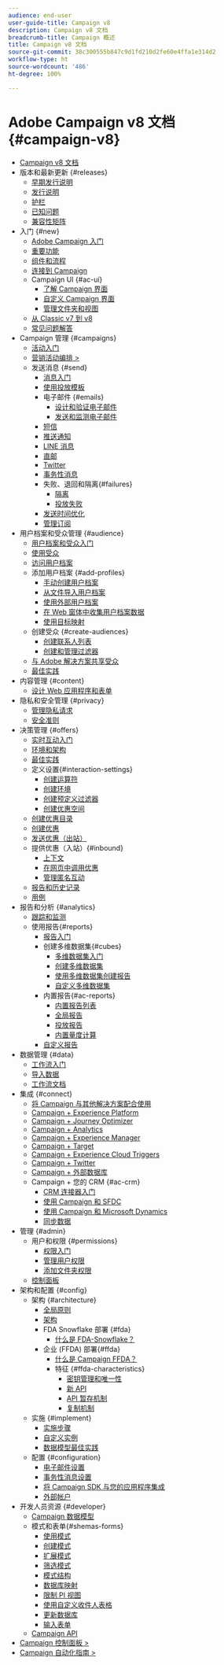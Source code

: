 ```yaml
---
audience: end-user
user-guide-title: Campaign v8
description: Campaign v8 文档
breadcrumb-title: Campaign 概述
title: Campaign v8 文档
source-git-commit: 38c300555b847c9d1fd210d2fe60e4ffa1e314d2
workflow-type: ht
source-wordcount: '486'
ht-degree: 100%

---
```



# Adobe Campaign v8 文档 {#campaign-v8}

+ [Campaign v8 文档](campaign-home.md)
+ 版本和最新更新 {#releases}
   + [早期发行说明](start/e-release-notes.md)
   + [发行说明](start/release-notes.md)
   + [护栏](start/ac-guardrails.md)
   + [已知问题](start/known-issues.md)
   + [兼容性矩阵](start/compatibility-matrix.md)
+ 入门 {#new}
   + [Adobe Campaign 入门](start/get-started.md)
   + [重要功能](start/whats-new.md)
   + [组件和流程](start/ac-components.md)
   + [连接到 Campaign](start/connect.md)
   + Campaign UI {#ac-ui}
      + [了解 Campaign 界面](start/campaign-ui.md)
      + [自定义 Campaign 界面](start/customize-ui.md)
      + [管理文件夹和视图](audiences/folders-and-views.md)
   + [从 Classic v7 到 v8](start/v7-to-v8.md)
   + [常见问题解答](start/campaign-faq.md)
+ Campaign 管理 {#campaigns}
   + [活动入门](start/campaigns.md)
   + [营销活动编排 >](https://experienceleague.adobe.com/docs/campaign/automation/campaign-orchestration/set-up-campaigns.html?lang=zh-Hans)
   + 发送消息 {#send}
      + [消息入门](start/create-message.md)
      + [使用投放模板](send/create-templates.md)
      + 电子邮件 {#emails}
         + [设计和验证电子邮件](send/email.md)
         + [发送和监测电子邮件](send/send.md)
      + [短信](send/sms.md)
      + [推送通知](send/push.md)
      + [LINE 消息](send/line.md)
      + [直邮](send/direct-mail.md)
      + [Twitter](send/twitter.md)
      + [事务性消息](send/transactional.md)
      + 失败、退回和隔离{#failures}
         + [隔离](send/quarantines.md)
         + [投放失败](send/delivery-failures.md)
      + [发送时间优化](send/predictive.md)
      + [管理订阅](start/subscriptions.md)
+ 用户档案和受众管理 {#audience}
   + [用户档案和受众入门](audiences/gs-audiences.md)
   + [使用受众](start/audiences.md)
   + [访问用户档案](audiences/view-profiles.md)
   + 添加用户档案 {#add-profiles}
      + [手动创建用户档案](audiences/create-profiles.md)
      + [从文件导入用户档案](audiences/import-profiles.md)
      + [使用外部用户档案](audiences/external-profiles.md)
      + [在 Web 窗体中收集用户档案数据](audiences/collect-profiles.md)
      + [使用目标映射](audiences/target-mappings.md)
   + 创建受众 {#create-audiences}
      + [创建联系人列表](audiences/create-audiences.md)
      + [创建和管理过滤器](audiences/create-filters.md)
   + [与 Adobe 解决方案共享受众](start/shared-audiences.md)
   + [最佳实践](audiences/audiences-best-practices.md)
+ 内容管理 {#content}
   + [设计 Web 应用程序和表单](dev/webapps.md)
+ 隐私和安全管理 {#privacy}
   + [管理隐私请求](start/privacy.md)
   + [安全准则](config/security.md)
+ 决策管理 {#offers}
   + [实时互动入门](interaction/interaction.md)
   + [环境和架构](interaction/interaction-architecture.md)
   + [最佳实践](interaction/interaction-best-practices.md)
   + 定义设置{#interaction-settings}
      + [创建运算符](interaction/interaction-operators.md)
      + [创建环境](interaction/interaction-env.md)
      + [创建预定义过滤器](interaction/interaction-predefined-filters.md)
      + [创建优惠空间](interaction/interaction-offer-spaces.md)
   + [创建优惠目录](interaction/interaction-offer-catalog.md)
   + [创建优惠](interaction/interaction-offer.md)
   + [发送优惠（出站）](interaction/interaction-send-offers.md)
   + 提供优惠（入站）{#inbound}
      + [上下文](interaction/interaction-present-offers.md)
      + [在网页中调用优惠](interaction/interaction-integration.md)
      + [管理匿名互动](interaction/anonymous-interactions.md)
   + [报告和历史记录](interaction/interaction-tracking.md)
   + [用例](interaction/interaction-use-cases.md)
+ 报告和分析 {#analytics}
   + [跟踪和监测](start/tracking.md)
   + 使用报告{#reports}
      + [报告入门](reporting/gs-reporting.md)
      + 创建多维数据集{#cubes}
         + [多维数据集入门](reporting/gs-cubes.md)
         + [创建多维数据集](reporting/cube-indicators.md)
         + [使用多维数据集创建报告](reporting/cube-tables.md)
         + [自定义多维数据集](reporting/customize-cubes.md)
      + 内置报告{#ac-reports}
         + [内置报告列表](reporting/built-in-reports.md)
         + [全局报告](reporting/global-reports.md)
         + [投放报告](reporting/delivery-reports.md)
         + [内置量度计算](reporting/metrics-calculation.md)
      + [自定义报告](reporting/custom-reports.md)
+ 数据管理 {#data}
   + [工作流入门](config/workflows.md)
   + [导入数据](start/import.md)
   + [工作流文档](https://experienceleague.adobe.com/docs/campaign/automation/workflows/introduction/build-a-workflow.html?lang=zh-Hans)
+ 集成 {#connect}
   + [将 Campaign 与其他解决方案配合使用](connect/integration.md)
   + [Campaign + Experience Platform](connect/ac-aep.md)
   + [Campaign + Journey Optimizer](connect/ac-ajo.md)
   + [Campaign + Analytics](connect/ac-aa.md)
   + [Campaign + Experience Manager](connect/ac-aem.md)
   + [Campaign + Target](connect/ac-at.md)
   + [Campaign + Experience Cloud Triggers](connect/ac-triggers.md)
   + [Campaign + Twitter](connect/ac-tw.md)
   + [Campaign + 外部数据库](connect/fda.md)
   + Campaign + 您的 CRM {#ac-crm}
      + [CRM 连接器入门](connect/crm.md)
      + [使用 Campaign 和 SFDC](connect/ac-sfdc.md)
      + [使用 Campaign 和 Microsoft Dynamics](connect/ac-ms-dyn.md)
      + [同步数据](connect/crm-data-sync.md)
+ 管理 {#admin}
   + 用户和权限 {#permissions}
      + [权限入门](start/gs-permissions.md)
      + [管理用户权限](start/manage-permissions.md)
      + [添加文件夹权限](start/folder-permissions.md)
   + [控制面板](config/self-service.md)
+ 架构和配置 {#config}
   + 架构 {#architecture}
      + [全局原则](architecture/general-architecture.md)
      + [架构](architecture/architecture.md)
      + FDA Snowflake 部署 {#fda}
         + [什么是 FDA-Snowflake？](architecture/fda-deployment.md)
      + 企业 (FFDA) 部署{#ffda}
         + [什么是 Campaign FFDA？](architecture/enterprise-deployment.md)
         + 特征 {#ffda-characteristics}
            + [密钥管理和唯一性](architecture/keys.md)
            + [新 API](architecture/new-apis.md)
            + [API 暂存机制](architecture/staging.md)
            + [复制机制](architecture/replication.md)
   + 实施 {#implement}
      + [实施步骤](start/implement.md)
      + [自定义实例](dev/customize.md)
      + [数据模型最佳实践](dev/datamodel-best-practices.md)
   + 配置 {#configuration}
      + [电子邮件设置](config/email-settings.md)
      + [事务性消息设置](config/transactional-msg-settings.md)
      + [将 Campaign SDK 与您的应用程序集成](config/push-config.md)
      + [外部帐户](config/external-accounts.md)
+ 开发人员资源 {#developer}
   + [Campaign 数据模型](dev/datamodel.md)
   + 模式和表单{#shemas-forms}
      + [使用模式](dev/schemas.md)
      + [创建模式](dev/create-schema.md)
      + [扩展模式](dev/extend-schema.md)
      + [筛选模式](dev/filter-schema.md)
      + [模式结构](dev/schema-structure.md)
      + [数据库映射](dev/database-mapping.md)
      + [限制 PI 视图](dev/restrict-pi-view.md)
      + [使用自定义收件人表格](dev/custom-recipient.md)
      + [更新数据库](dev/update-database-structure.md)
      + [输入表单](dev/forms.md)
   + [Campaign API](dev/api.md)
+ [Campaign 控制面板 >](https://experienceleague.adobe.com/docs/control-panel/using/control-panel-home.html?lang=zh-Hans)
+ [Campaign 自动化指南 >](https://experienceleague.adobe.com/docs/campaign/automation/home.html?lang=zh-Hans)
